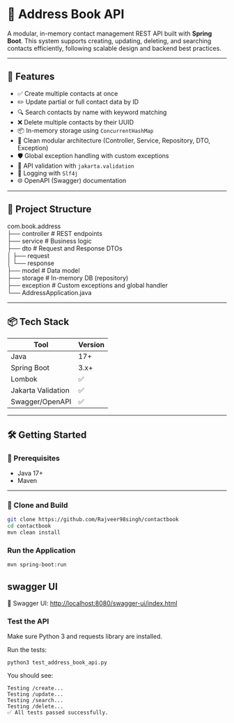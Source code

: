 # 📒 Address Book API

A modular, in-memory contact management REST API built with **Spring Boot**. This system supports creating, updating, deleting, and searching contacts efficiently, following scalable design and backend best practices.

---

## 🚀 Features

- ✅ Create multiple contacts at once
- ✏️ Update partial or full contact data by ID
- 🔍 Search contacts by name with keyword matching
- ❌ Delete multiple contacts by their UUID
- 📦 In-memory storage using `ConcurrentHashMap`
- 🧩 Clean modular architecture (Controller, Service, Repository, DTO, Exception)
- 🛡️ Global exception handling with custom exceptions
- 📄 API validation with `jakarta.validation`
- 📝 Logging with `Slf4j`
- 🌐 OpenAPI (Swagger) documentation

---

## 🧱 Project Structure

com.book.address    
├── controller # REST endpoints     
├── service # Business logic     
├── dto # Request and Response DTOs      
│ ├── request  
│ └── response   
├── model # Data model    
├── storage # In-memory DB (repository)    
├── exception # Custom exceptions and global handler    
└── AddressApplication.java


---

## 📦 Tech Stack

| Tool            | Version  |
|-----------------|----------|
| Java            | 17+      |
| Spring Boot     | 3.x+     |
| Lombok          | ✅       |
| Jakarta Validation | ✅     |
| Swagger/OpenAPI | ✅       |

---

## 🛠️ Getting Started

### 🔗 Prerequisites

- Java 17+
- Maven

---

### 🧪 Clone and Build

```bash
git clone https://github.com/Rajveer98singh/contactbook
cd contactbook
mvn clean install
```

### Run the Application

```bash
mvn spring-boot:run
```



## swagger UI

📘 Swagger UI: [http://localhost:8080/swagger-ui/index.html](http://localhost:8080/swagger-ui/index.html)



### Test the API

Make sure Python 3 and requests library are installed.

Run the tests:

```
python3 test_address_book_api.py
```

You should see:

```
Testing /create... 
Testing /update...
Testing /search...
Testing /delete...
✅ All tests passed successfully.
```